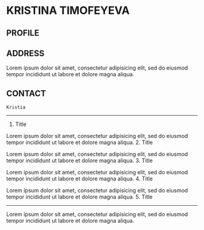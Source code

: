 # KRISTINA TIMOFEYEVA


## PROFILE

## ADDRESS

Lorem ipsum dolor sit amet, consectetur adipisicing elit, sed do eiusmod tempor incididunt ut labore et dolore magna aliqua.

## CONTACT

`Kristia`
***

1.  Title

Lorem ipsum dolor sit amet, consectetur adipisicing elit, sed do eiusmod tempor incididunt ut labore et dolore magna aliqua.
2. Title

Lorem ipsum dolor sit amet, consectetur adipisicing elit, sed do eiusmod tempor incididunt ut labore et dolore magna aliqua.
3. Title

Lorem ipsum dolor sit amet, consectetur adipisicing elit, sed do eiusmod tempor incididunt ut labore et dolore magna aliqua.
4. Title

Lorem ipsum dolor sit amet, consectetur adipisicing elit, sed do eiusmod tempor incididunt ut labore et dolore magna aliqua.
5. Title

***
Lorem ipsum dolor sit amet, consectetur adipisicing elit, sed do eiusmod tempor incididunt ut labore et dolore magna aliqua.



